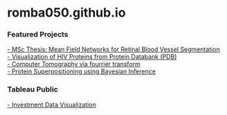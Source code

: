 # romba050.github.io

### Featured Projects
[- MSc Thesis: Mean Field Networks for Retinal Blood Vessel Segmentation](https://github.com/romba050/MFN_RBV_segmentation) <br/>
[- Visualization of HIV Proteins from Protein Databank (PDB)](https://chenbascaral.github.io/) <br/>
[- Computer Tomography via fourrier transform](https://nbviewer.jupyter.org/github/romba050/computer_tomography/blob/master/ex3.ipynb) <br/>
[- Protein Superpositioning using Bayesian Inference](https://github.com/romba050/Protein_Superpositioning_using_Bayesian_Inference) <br>

### Tableau Public
[- Investment Data Visualization](https://public.tableau.com/shared/QYP5BHJZZ?:display_count=y&:origin=viz_share_link)
